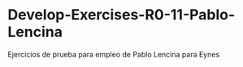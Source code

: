 # Develop-Exercises-R0-11-Pablo-Lencina
 Ejercicios de prueba para empleo de Pablo Lencina para Eynes
